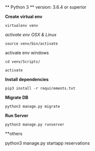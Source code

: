 ** Python 3 **
version:  3.6.4 or superior

**Create virtual env**

`virtualenv venv
`

_activate env OSX & Linux_

`source venv/bin/activate`


activate env windows 

`cd venv/Scripts/
`

`activate
`

**Install dependencies**

`pip3 install -r requirements.txt`


**Migrate DB**

`python3 manage.py migrate`

**Run Server**

`python3 manage.py runserver`

**others


python3 manage.py startapp reservations
